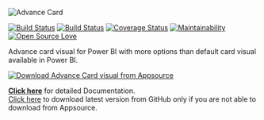 ![Advance Card](https://i.imgur.com/CLN7zuC.png) 

[![Build Status](https://travis-ci.org/bhavesh-jadav/Advance-Card.svg?branch=master)](https://travis-ci.org/bhavesh-jadav/Advance-Card)
[![Build Status](https://bhavesh-jadav.visualstudio.com/Power-BI-Custom-Visuals/_apis/build/status/Power%20BI%20Custom%20Visuals%20-%20Advance%20Card%20-%20CI?branchName=master)](https://bhavesh-jadav.visualstudio.com/Power-BI-Custom-Visuals/_build/latest?definitionId=1&branchName=master)
[![Coverage Status](https://coveralls.io/repos/github/bhavesh-jadav/Advance-Card/badge.svg?branch=master)](https://coveralls.io/github/bhavesh-jadav/Advance-Card?branch=master)
[![Maintainability](https://api.codeclimate.com/v1/badges/11979f9d3ef1f735bf62/maintainability)](https://codeclimate.com/github/bhavesh-jadav/Advance-Card/maintainability)
[![Open Source Love](https://badges.frapsoft.com/os/mit/mit.svg?v=102)](https://github.com/ellerbrock/open-source-badge/)

Advance card visual for Power BI with more options than default card visual available in Power BI.

[![Download Advance Card visual from Appsource](https://docs.microsoft.com/en-us/office/dev/store/images/appsource-badge-medium.png "Download from Appsource")](https://appsource.microsoft.com/en-us/product/power-bi-visuals/WA104381651?tab=Overview "Download from Appsource")

[**Click here**](https://github.com/bhavesh-jadav/Advance-Card/wiki) for detailed Documentation.  
[Click here](https://github.com/bhavesh-jadav/Advance-Card/releases) to download latest version from GitHub only if you are not able to download from Appsource.  
